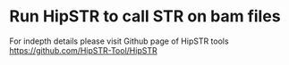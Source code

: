 # Run HipSTR to call STR on bam files 

For indepth details please visit Github page of HipSTR tools https://github.com/HipSTR-Tool/HipSTR
